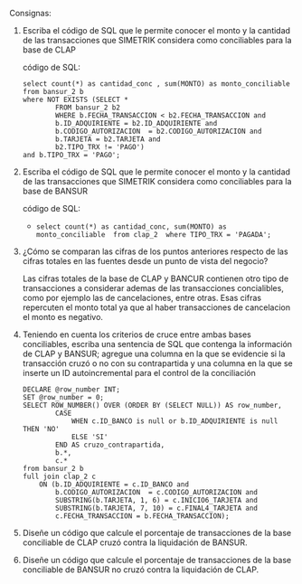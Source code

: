 Consignas:

1. Escriba el código de SQL que le permite conocer el monto y la cantidad de las transacciones que SIMETRIK considera como conciliables para la base de CLAP

	código de SQL:

	```
	select count(*) as cantidad_conc , sum(MONTO) as monto_conciliable
	from bansur_2 b 
	where NOT EXISTS (SELECT *
 			FROM bansur_2 b2
 			WHERE b.FECHA_TRANSACCION < b2.FECHA_TRANSACCION and
 			b.ID_ADQUIRIENTE = b2.ID_ADQUIRIENTE and
 			b.CODIGO_AUTORIZACION  = b2.CODIGO_AUTORIZACION and
 			b.TARJETA = b2.TARJETA and
 			b2.TIPO_TRX != 'PAGO')
 	and b.TIPO_TRX = 'PAGO';
	```

2. Escriba el código de SQL que le permite conocer el monto y la cantidad de las transacciones que SIMETRIK considera como conciliables para la base de BANSUR

	código de SQL:

	* ```select count(*) as cantidad_conc, sum(MONTO) as monto_conciliable  from clap_2  where TIPO_TRX = 'PAGADA';```

3. ¿Cómo se comparan las cifras de los puntos anteriores respecto de las cifras totales en las fuentes desde un punto de vista del negocio?

	Las cifras totales de la base de CLAP y BANCUR contienen otro tipo de transacciones a considerar ademas de las transacciones concialibles, como por ejemplo las de cancelaciones, entre otras.
Esas cifras repercuten el monto total ya que al haber transacciones de cancelacion el monto es negativo.

4. Teniendo en cuenta los criterios de cruce entre ambas bases conciliables, escriba una sentencia de SQL que contenga la información de CLAP y BANSUR; agregue una columna en la que se evidencie si la transacción cruzó o no con su contrapartida y una columna en la que se inserte un ID autoincremental para el control de la conciliación

	```
	DECLARE @row_number INT;
	SET @row_number = 0;
	SELECT ROW_NUMBER() OVER (ORDER BY (SELECT NULL)) AS row_number, 
			CASE 
				WHEN c.ID_BANCO is null or b.ID_ADQUIRIENTE is null THEN 'NO'
				ELSE 'SI'
			END AS cruzo_contrapartida,
			b.*,
			c.*
	from bansur_2 b  
	full join clap_2 c 
		ON (b.ID_ADQUIRIENTE = c.ID_BANCO and 
			b.CODIGO_AUTORIZACION  = c.CODIGO_AUTORIZACION and 
			SUBSTRING(b.TARJETA, 1, 6) = c.INICIO6_TARJETA and 
			SUBSTRING(b.TARJETA, 7, 10) = c.FINAL4_TARJETA and 
			c.FECHA_TRANSACCION = b.FECHA_TRANSACCION);
	```

5. Diseñe un código que calcule el porcentaje de transacciones de la base conciliable de CLAP cruzó contra la liquidación de BANSUR.

6. Diseñe un código que calcule el porcentaje de transacciones de la base conciliable de BANSUR no cruzó contra la liquidación de CLAP.
